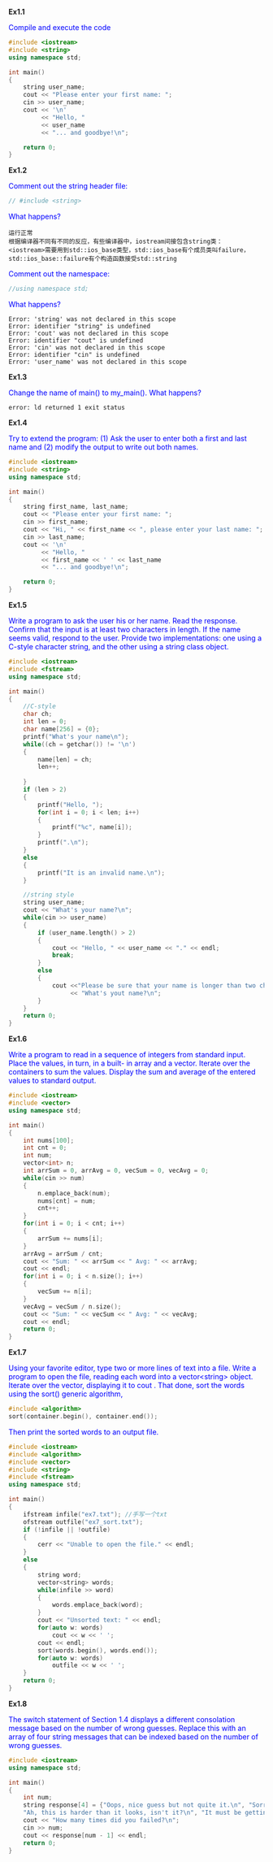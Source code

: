 **Ex1.1**

<font color=blue>Compile and execute the code</font>

```c++
#include <iostream>
#include <string>
using namespace std;

int main()
{
    string user_name;
    cout << "Please enter your first name: ";
    cin >> user_name;
    cout << '\n'
         << "Hello, " 
         << user_name 
         << "... and goodbye!\n";

    return 0;
}
```

**Ex1.2**	

<font color=blue>Comment out the string header file:</font>

```c++
// #include <string>
```

<font color=blue>What happens?</font>

```
运行正常 
根据编译器不同有不同的反应，有些编译器中，iostream间接包含string类：
<iostream>需要用到std::ios_base类型，std::ios_base有个成员类叫failure，std::ios_base::failure有个构造函数接受std::string
```

<font color=blue>Comment out the namespace:</font>

```c++
//using namespace std;
```

<font color = blue>What happens?</font>

```
Error: 'string' was not declared in this scope
Error: identifier "string" is undefined
Error: 'cout' was not declared in this scope
Error: identifier "cout" is undefined
Error: 'cin' was not declared in this scope
Error: identifier "cin" is undefined
Error: 'user_name' was not declared in this scope
```

**Ex1.3**

<font color = blue>Change the name of main() to my_main(). What happens?</font>

```
error: ld returned 1 exit status
```

**Ex1.4**

<font color = blue>Try to extend the program: (1) Ask the user to enter both a first and last name and (2) modify the output to write out both names.</font>

```c++
#include <iostream>
#include <string>
using namespace std;

int main()
{
    string first_name, last_name;
    cout << "Please enter your first name: ";
    cin >> first_name;
    cout << "Hi, " << first_name << ", please enter your last name: ";
    cin >> last_name;
    cout << '\n'
         << "Hello, " 
         << first_name << ' ' << last_name 
         << "... and goodbye!\n";

    return 0;
}
```

**Ex1.5**

<font color = blue>Write a program to ask the user his or her name. Read the response. Confirm that the input is at least two
characters in length. If the name seems valid, respond to the user. Provide two implementations: one using
a C-style character string, and the other using a string class object.</font>

```c++
#include <iostream>
#include <fstream>
using namespace std;

int main()
{
    //C-style
    char ch;
    int len = 0;
    char name[256] = {0};
    printf("What's your name\n");
    while((ch = getchar()) != '\n')
    {
        name[len] = ch;
        len++;
        
    }
    if (len > 2)
    {
        printf("Hello, ");
        for(int i = 0; i < len; i++)
        {
            printf("%c", name[i]);
        }
        printf(".\n");
    }
    else
    {
        printf("It is an invalid name.\n");
    }

    //string style
    string user_name;
    cout << "What's your name?\n";
    while(cin >> user_name)
    {
        if (user_name.length() > 2)
        {
            cout << "Hello, " << user_name << "." << endl;
            break;
        }
        else
        {
            cout <<"Please be sure that your name is longer than two characters." << endl
                 << "What's yout name?\n";
        }
    }
    return 0;
}
```

**Ex1.6**

<font color = blue>Write a program to read in a sequence of integers from standard input. Place the values, in turn, in a built-
in array and a vector. Iterate over the containers to sum the values. Display the sum and average of the
entered values to standard output.</font>

```c++
#include <iostream>
#include <vector>
using namespace std;

int main()
{
    int nums[100];
    int cnt = 0;
    int num;
    vector<int> n;
    int arrSum = 0, arrAvg = 0, vecSum = 0, vecAvg = 0;
    while(cin >> num)
    {
        n.emplace_back(num);
        nums[cnt] = num;
        cnt++;
    }
    for(int i = 0; i < cnt; i++)
    {
        arrSum += nums[i];
    }
    arrAvg = arrSum / cnt;
    cout << "Sum: " << arrSum << " Avg: " << arrAvg;
    cout << endl;
    for(int i = 0; i < n.size(); i++)
    {
        vecSum += n[i];
    }
    vecAvg = vecSum / n.size();
    cout << "Sum: " << vecSum << " Avg: " << vecAvg;
    cout << endl;
    return 0;
}
```

**Ex1.7**

<font color = blue>Using your favorite editor, type two or more lines of text into a file. Write a program to open the file,
reading each word into a vector\<string> object. Iterate over the vector, displaying it to cout . That
done, sort the words using the sort() generic algorithm,</font>

```c++
#include <algorithm>
sort(container.begin(), container.end());
```

<font color = blue>Then print the sorted words to an output file.</font>

```C++
#include <iostream>
#include <algorithm>
#include <vector>
#include <string>
#include <fstream>
using namespace std;

int main()
{
    ifstream infile("ex7.txt"); //手写一个txt
    ofstream outfile("ex7_sort.txt");
    if (!infile || !outfile)
    {
        cerr << "Unable to open the file." << endl;
    }
    else
    {
        string word;
        vector<string> words;
        while(infile >> word)
        {
            words.emplace_back(word);
        }
        cout << "Unsorted text: " << endl;
        for(auto w: words)
            cout << w << ' ';
        cout << endl;
        sort(words.begin(), words.end());
        for(auto w: words)
            outfile << w << ' ';
    }
    return 0;
}
```

**Ex1.8**

<font color = blue>The switch statement of Section 1.4 displays a different consolation message based on the number of
wrong guesses. Replace this with an array of four string messages that can be indexed based on the number
of wrong guesses.</font>

```c++
#include <iostream>
using namespace std;

int main()
{
    int num;
    string response[4] = {"Oops, nice guess but not quite it.\n", "Sorry, wrong a second time!\n", 
    "Ah, this is harder than it looks, isn't it?\n", "It must be getting pretty frustrating by now!!!\n"};
    cout << "How many times did you failed?\n";
    cin >> num;
    cout << response[num - 1] << endl;
    return 0;
}
```

